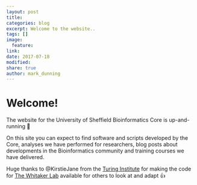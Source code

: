 ```yaml
---
layout: post
title:
categories: blog
excerpt: Welcome to the website..
tags: []
image:
  feature:
link:
date: 2017-07-18
modified:
share: true
author: mark_dunning
---
```


# Welcome!

The website for the University of Sheffield Bioinformatics Core is up-and-running :tada:

On this site you can expect to find software and scripts developed by the Core, analyses we have performed for researchers, blog posts about developments in the Bioinformatics community and training courses we have delivered.

Huge thanks to @KirstieJane from the [Turing Institute](https://www.turing.ac.uk/) for making the code for [The Whitaker Lab](https://whitakerlab.github.io/) available for others to look at and adapt :+1:
